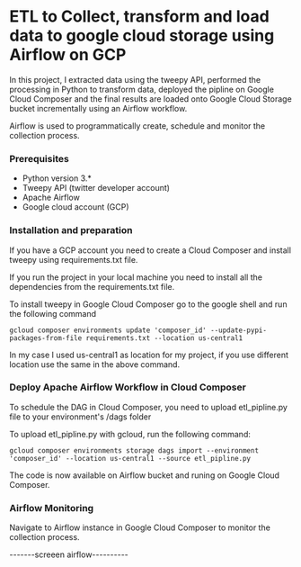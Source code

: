 # ETL to Collect, transform and load data to google cloud storage  using Airflow on GCP

In this project, I extracted data using the tweepy API, performed the processing in Python to transform data, 
deployed the pipline on Google Cloud Composer and the final results are loaded onto Google Cloud Storage bucket incrementally using an Airflow workflow.

Airflow is used to programmatically create, schedule and monitor the collection process.

### Prerequisites

* Python version 3.*
* Tweepy API (twitter developer account)
* Apache Airflow
* Google cloud account (GCP)

### Installation and preparation

If you have a GCP account you need to create a Cloud Composer and install tweepy using requirements.txt file. 

If you run the project in your local machine you need to install all the dependencies from the requirements.txt file.

To install tweepy in Google Cloud Composer go to the google shell and run the following command 

```
gcloud composer environments update 'composer_id' --update-pypi-packages-from-file requirements.txt --location us-central1
```
In my case I used us-central1 as location for my project, if you use different location use the same in the above command.


### Deploy Apache Airflow Workflow in Cloud Composer

To schedule the DAG in Cloud Composer, you need to upload etl_pipline.py file to your environment's /dags folder

To upload etl_pipline.py with gcloud, run the following command:
```
gcloud composer environments storage dags import --environment 'composer_id' --location us-central1 --source etl_pipline.py
```
The code is now available on Airflow bucket and runing on Google Cloud Composer.

### Airflow Monitoring

Navigate to Airflow instance in Google Cloud Composer to monitor the collection process.


-------screeen airflow----------


